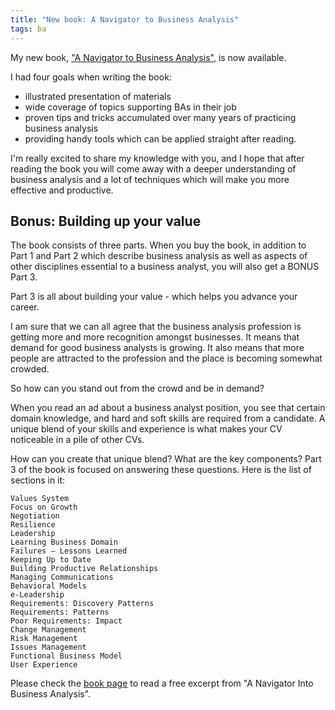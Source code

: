 ```yaml
---
title: "New book: A Navigator to Business Analysis"
tags: ba 
---
```


My new book, ["A Navigator to Business Analysis"](/products/business-analysis/business-analysis-navigator), is now available. 

I had four goals when writing the book:

- illustrated presentation of materials
- wide coverage of topics supporting BAs in their job
- proven tips and tricks accumulated over many years of practicing business analysis
- providing handy tools which can be applied straight after reading.

I'm really excited to share my knowledge with you, and I hope that after reading the book you will come away with a deeper understanding of business analysis and a lot of techniques which will make you more effective and productive.
 
## Bonus: Building up your value 

The book consists of three parts. When you buy the book, in addition to Part 1 and Part 2 which describe business analysis as well as aspects of other disciplines essential to a business analyst, you will also get a BONUS Part 3. 

Part 3 is all about building your value - which helps you advance your career. 

I am sure that we can all agree that the business analysis profession is getting more and more recognition amongst businesses. It means that demand for good business analysts is growing. It also means that more people are attracted to the profession and the place is becoming somewhat crowded.

So how can you stand out from the crowd and be in demand? 

When you read an ad about a business analyst position, you see that certain domain knowledge, and hard and soft skills are required from a candidate. A unique blend of your skills and experience is what makes your CV noticeable in a pile of other CVs.

How can you create that unique blend? What are the key components? Part 3 of the book is focused on answering these questions. Here is the list of sections in it:

    Values System  
    Focus on Growth  
    Negotiation  
    Resilience  
    Leadership  
    Learning Business Domain  
    Failures – Lessons Learned 
    Keeping Up to Date  
    Building Productive Relationships  
    Managing Communications  
    Behavioral Models  
    e-Leadership  
    Requirements: Discovery Patterns  
    Requirements: Patterns  
    Poor Requirements: Impact  
    Change Management  
    Risk Management  
    Issues Management  
    Functional Business Model  
    User Experience  
 
Please check the [book page](/products/business-analysis/business-analysis-navigator) to read a free excerpt from "A Navigator Into Business Analysis".